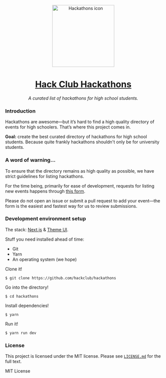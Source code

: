 <p align="center"><img width="200px" height="200px" alt="Hackathons icon" src="https://hackclub.com/icon/icon-masked.png"></a>
<h1 align="center"><a href="https://hackathons.hackclub.com">Hack Club Hackathons</a></h1>
<p align="center"><i>A curated list of hackathons for high school students.</i></p>

### Introduction

Hackathons are awesome—but it’s hard to find a high quality directory of events for high schoolers. That’s where this project comes in.

**Goal:** create the best curated directory of hackathons for high school students. Because quite frankly hackathons shouldn't only be for university students.

### A word of warning…

To ensure that the directory remains as high quality as possible, we have strict guidelines for listing hackathons.

For the time being, primarily for ease of development, requests for listing new events happens through [this form](https://airtable.com/shr42MplImeMkHHWP).

Please do not open an issue or submit a pull request to add your event—the form is the easiest and fastest way for us to review submissions.

### Development environment setup

The stack: [Next.js](https://nextjs.org) & [Theme UI](https://theme-ui.com).

Stuff you need installed ahead of time:

- Git
- Yarn
- An operating system (we hope)

Clone it!

    $ git clone https://github.com/hackclub/hackathons

Go into the directory!

    $ cd hackathons

Install dependencies!

    $ yarn

Run it!

    $ yarn run dev

### License

This project is licensed under the MIT license. Please see [`LICENSE.md`](LICENSE.md) for the full text.

MIT License
